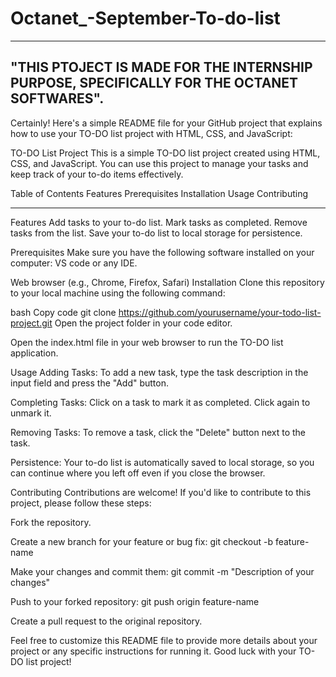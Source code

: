 # Octanet_-September-To-do-list

-------------------------------------------------------------------------------------------
"THIS PTOJECT IS MADE FOR THE INTERNSHIP PURPOSE, SPECIFICALLY FOR THE OCTANET SOFTWARES".
-------------------------------------------------------------------------------------------

Certainly! Here's a simple README file for your GitHub project that explains how to use your TO-DO list project with HTML, CSS, and JavaScript:


TO-DO List Project
This is a simple TO-DO list project created using HTML, CSS, and JavaScript. You can use this project to manage your tasks and keep track of your to-do items effectively.

Table of Contents
Features
Prerequisites
Installation
Usage
Contributing

------------------------------------------------------------------------------------------
Features
Add tasks to your to-do list.
Mark tasks as completed.
Remove tasks from the list.
Save your to-do list to local storage for persistence.


Prerequisites
Make sure you have the following software installed on your computer:
VS code or any IDE.

Web browser (e.g., Chrome, Firefox, Safari)
Installation
Clone this repository to your local machine using the following command:

bash
Copy code
git clone https://github.com/yourusername/your-todo-list-project.git
Open the project folder in your code editor.

Open the index.html file in your web browser to run the TO-DO list application.

Usage
Adding Tasks: To add a new task, type the task description in the input field and press the "Add" button.

Completing Tasks: Click on a task to mark it as completed. Click again to unmark it.

Removing Tasks: To remove a task, click the "Delete" button next to the task.

Persistence: Your to-do list is automatically saved to local storage, so you can continue where you left off even if you close the browser.

Contributing
Contributions are welcome! If you'd like to contribute to this project, please follow these steps:

Fork the repository.

Create a new branch for your feature or bug fix: git checkout -b feature-name

Make your changes and commit them: git commit -m "Description of your changes"

Push to your forked repository: git push origin feature-name

Create a pull request to the original repository.

Feel free to customize this README file to provide more details about your project or any specific instructions for running it. Good luck with your TO-DO list project!
